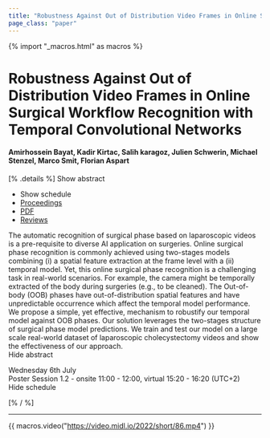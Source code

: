 ```yaml
---
title: "Robustness Against Out of Distribution Video Frames in Online Surgical Workflow Recognition with Temporal Convolutional Networks"
page_class: "paper"
---
```


{% import "_macros.html" as macros %}

# Robustness Against Out of Distribution Video Frames in Online Surgical Workflow Recognition with Temporal Convolutional Networks

#### Amirhossein Bayat, Kadir Kirtac, Salih karagoz, Julien Schwerin, Michael Stenzel, Marco Smit, Florian Aspart

[% .details %]
<a class="toggle_visibility" data-selector=".abstract" data-level="3">Show abstract</a>
- <a class="toggle_visibility" data-selector=".schedule" data-level="3">Show schedule</a>
- <a href="">Proceedings</a>
- <a href="https://openreview.net/pdf?id=yfnDR7kiGQI">PDF</a>
- <a href="https://openreview.net/forum?id=yfnDR7kiGQI">Reviews</a>

<p>
    <span class="abstract">
        The automatic recognition of surgical phase based on laparoscopic videos is a pre-requisite to diverse AI application on surgeries. Online surgical phase recognition is commonly achieved using two-stages models combining (i) a spatial feature extraction at the frame level with a (ii) temporal model.  Yet, this online surgical phase recognition is a challenging task in real-world scenarios.  For example, the camera might be temporally extracted of the body during surgeries (e.g., to be cleaned). The Out-of-body (OOB) phases have out-of-distribution spatial features and have unpredictable occurrence which affect the temporal model performance. We propose a simple, yet effective, mechanism to robustify our temporal model against OOB phases.  Our solution leverages the two-stages structure of surgical phase model predictions. We train and test our model on a large scale real-world dataset of laparoscopic cholecystectomy videos and show the effectiveness of our approach.
        <br>
        <span class="actions"><a class="toggle_visibility" data-level="2">Hide abstract</a></span>
    </span>
</p>

<p>
    <span class="schedule">
        Wednesday 6th July<br>Poster Session 1.2 - onsite 11:00 - 12:00, virtual 15:20 - 16:20 (UTC+2)
        <br>
        <span class="actions"><a class="toggle_visibility" data-level="2">Hide schedule</a></span>
    </span>
</p>

[% / %]


---
{{ macros.video("https://video.midl.io/2022/short/86.mp4") }}
